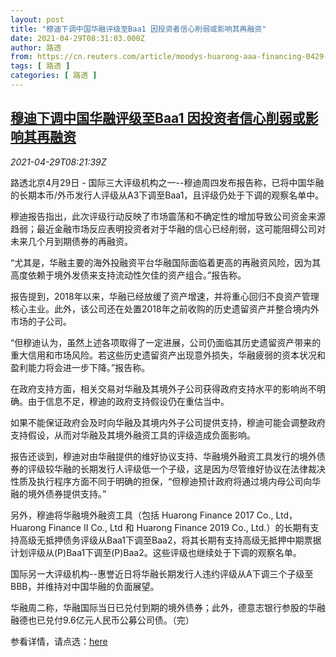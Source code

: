 ```yaml
---
layout: post
title: "穆迪下调中国华融评级至Baa1 因投资者信心削弱或影响其再融资"
date: 2021-04-29T08:31:03.000Z
author: 路透
from: https://cn.reuters.com/article/moodys-huarong-aaa-financing-0429-idCNKBS2CG0SO
tags: [ 路透 ]
categories: [ 路透 ]
---
```

<!--1619685063000-->
[穆迪下调中国华融评级至Baa1 因投资者信心削弱或影响其再融资](https://cn.reuters.com/article/moodys-huarong-aaa-financing-0429-idCNKBS2CG0SO)
------

<div>
<div><i>2021-04-29T08:21:39Z</i></div><p>路透北京4月29日 - 国际三大评级机构之一--穆迪周四发布报告称，已将中国华融的长期本币/外币发行人评级从A3下调至Baa1，且评级仍处于下调的观察名单中。</p><p>穆迪报告指出，此次评级行动反映了市场震荡和不确定性的增加导致公司资金来源趋弱；最近金融市场反应表明投资者对于华融的信心已经削弱，这可能阻碍公司对未来几个月到期债券的再融资。</p><p>“尤其是，华融主要的海外投融资平台华融国际面临着更高的再融资风险，因为其高度依赖于境外发债来支持流动性欠佳的资产组合。”报告称。</p><p>报告提到，2018年以来，华融已经放缓了资产增速，并将重心回归不良资产管理核心主业。此外，该公司还在处置2018年之前收购的历史遗留资产并整合境内外市场的子公司。</p><p>“但穆迪认为，虽然上述各项取得了一定进展，公司仍面临其历史遗留资产带来的重大信用和市场风险。若这些历史遗留资产出现意外损失，华融疲弱的资本状况和盈利能力将会进一步下降。”报告称。</p><p>在政府支持方面，相关交易对华融及其境外子公司获得政府支持水平的影响尚不明确。由于信息不足，穆迪的政府支持假设仍在重估当中。</p><p>如果不能保证政府会及时向华融及其境内外子公司提供支持，穆迪可能会调整政府支持假设，从而对华融及其境外融资工具的评级造成负面影响。</p><p>报告还谈到，穆迪对由华融提供的维好协议支持、华融境外融资工具发行的境外债券的评级较华融的长期发行人评级低一个子级，这是因为尽管维好协议在法律裁决性质及执行程序方面不同于明确的担保，“但穆迪预计政府将通过境内母公司向华融的境外债券提供支持。”</p><p>另外，穆迪将华融境外融资工具（包括 Huarong Finance 2017 Co., Ltd，Huarong Finance II Co., Ltd 和 Huarong Finance 2019 Co., Ltd.）的长期有支持高级无抵押债务评级从Baa1下调至Baa2，将其长期有支持高级无抵押中期票据计划评级从(P)Baa1下调至(P)Baa2。这些评级也继续处于下调的观察名单。</p><p>国际另一大评级机构--惠誉近日将华融长期发行人违约评级从A下调三个子级至BBB，并维持对中国华融的负面展望。</p><p>华融周二称，华融国际当日已兑付到期的境外债券；此外，德意志银行参股的华融融德也已兑付9.6亿元人民币公募公司债。（完）</p><p>参看详情，请点选：<a href="https://www.moodys.com/researchdocumentcontentpage.aspx?docid=PR_445307">here</a></p>
</div>
